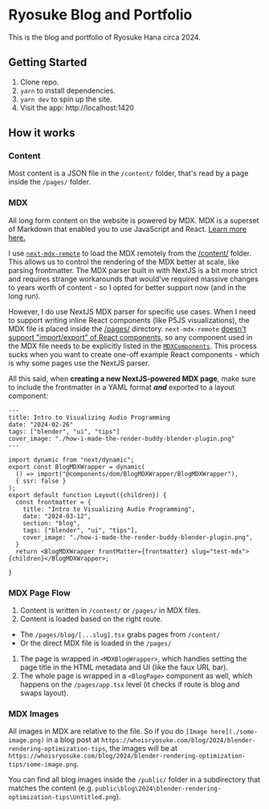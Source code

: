 # Ryosuke Blog and Portfolio

This is the blog and portfolio of Ryosuke Hana circa 2024.

## Getting Started

1. Clone repo.
1. `yarn` to install dependencies.
1. `yarn dev` to spin up the site.
1. Visit the app: http://localhost:1420

## How it works

### Content

Most content is a JSON file in the `/content/` folder, that's read by a page inside the `/pages/` folder.

### MDX

All long form content on the website is powered by MDX. MDX is a superset of Markdown that enabled you to use JavaScript and React. [Learn more here.](https://mdxjs.com/)

I use [`next-mdx-remote`](https://github.com/hashicorp/next-mdx-remote) to load the MDX remotely from the [/content/](/content/) folder. This allows us to control the rendering of the MDX better at scale, like parsing frontmatter. The MDX parser built in with NextJS is a bit more strict and requires strange workarounds that would've required massive changes to years worth of content - so I opted for better support now (and in the long run).

However, I do use NextJS MDX parser for specific use cases. When I need to support writing inline React components (like P5JS visualizations), the MDX file is placed inside the [/pages/](/pages/) directory. `next-mdx-remote` [doesn't support "import/export" of React components](https://github.com/hashicorp/next-mdx-remote?tab=readme-ov-file#import--export), so any component used in the MDX file needs to be explicitly listed in the [`MDXComponents`](/components/dom/MDXComponents/MDXComponents.tsx). This process sucks when you want to create one-off example React components - which is why some pages use the NextJS parser.

All this said, when **creating a new NextJS-powered MDX page**, make sure to include the frontmatter in a YAML format **_and_** exported to a layout component:

```mdx
---
title: Intro to Visualizing Audio Programming
date: "2024-02-26"
tags: ["blender", "ui", "tips"]
cover_image: "./how-i-made-the-render-buddy-blender-plugin.png"
---

import dynamic from "next/dynamic";
export const BlogMDXWrapper = dynamic(
  () => import("@components/dom/BlogMDXWrapper/BlogMDXWrapper"),
  { ssr: false }
);
export default function Layout({children}) {
  const frontmatter = {
    title: "Intro to Visualizing Audio Programming",
    date: "2024-03-12",
    section: "blog",
    tags: ["blender", "ui", "tips"],
    cover_image: "./how-i-made-the-render-buddy-blender-plugin.png",
  }
  return <BlogMDXWrapper frontMatter={frontmatter} slug="test-mdx">{children}</BlogMDXWrapper>;

}
```

### MDX Page Flow

1. Content is written in `/content/` or `/pages/` in MDX files.
1. Content is loaded based on the right route.

- The `/pages/blog/[...slug].tsx` grabs pages from `/content/`
- Or the direct MDX file is loaded in the `/pages/`

1. The page is wrapped in `<MDXBlogWrapper>`, which handles setting the page title in the HTML metadata and UI (like the faux URL bar).
1. The whole page is wrapped in a `<BlogPage>` component as well, which happens on the `/pages/app.tsx` level (it checks if route is blog and swaps layout).

### MDX Images

All images in MDX are relative to the file. So if you do `[Image here](./some-image.png)` in a blog post at `https://whoisryosuke.com/blog/2024/blender-rendering-optimization-tips`, the images will be at `https://whoisryosuke.com/blog/2024/blender-rendering-optimization-tips/some-image.png`.

You can find all blog images inside the `/public/` folder in a subdirectory that matches the content (e.g. `public\blog\2024\blender-rendering-optimization-tips\Untitled.png`).
